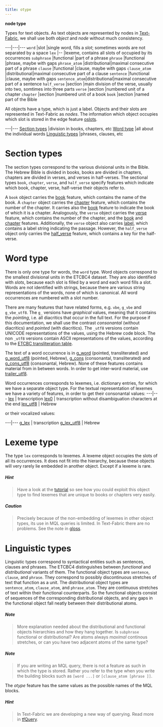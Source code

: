 ```yaml
---
title: otype
---
```


**node type**

Types for text objects.
As text objects are represented by nodes in
[Text-Fabric](https://github.com/ETCBC/text-fabric/wiki),
we shall use both *object* and *node* without much consistency.  

---|---|---
`word`         |slot          |single word, fills a *slot*; sometimes words are not separated by a space
`lex`          |--            |lexeme, contains all slots of occupied by its occurrences
`subphrase`    |functional    |part of a phrase
`phrase`       |functional    |phrase, maybe with gaps
`phrase_atom`  |distributional|maximal consecutive part of a phrase
`clause`       |functional    |clause, maybe with gaps
`clause_atom`  |distributional|maximal consecutive part of a clause
`sentence`     |functional    |clause, maybe with gaps
`sentence_atom`|distributional|maximal consecutive part of a sentence
`half_verse`   |section       |main division of the verse, usually into two, somtimes into three parts
`verse`        |section       |numbered unit of a chapter
`chapter`      |section       |numbered unit of a book
`book`         |section       |named part of the Bible

All objects have a type, which is just a label.
Objects and their slots are represented in Text-Fabric as *nodes*.
The information which object occupies which slot is stored in the edge feature [oslots](oslots).

---|---
[Section types](#section-types)        |division in books, chapters, etc
[Word type](#word-type)                |all about the individual words
[Linguistic types](#linguistic-types)  |phrases, clauses, etc

# Section types

The section types correspond to the various divisional units in the Bible.
The Hebrew Bible is divided in books, books are divided in chapters, chapters are divided in verses, and verses in half-verses.
The sectional types
`book`, `chapter`, `verse`, and `half_verse`
specify features which indicate which book, chapter, verse, half-verse their objects refer to.

A `book` object carries the [book](book) feature, which contains the name of the book.
A `chapter` object carries the [chapter](chapter) feature, which contains the number of the chapter.
It carries also the [book](book) feature to indicate the book of which it is a chapter.
Analogously, the `verse` object carries the [verse](verse) feature, which contains the number of the chapter,
and the [book](book) and [chapter](chapter) features.
Additionally, the `verse` object also carries [label](label), which contains a label string indicating the passage.
However, the `half_verse` object only carries the [half_verse](half_verse) feature, which contains a key for the half-verse.

# Word type

There is only one type for words, the `word` type.
Word objects correspond to the smallest divisional units in the ETCBC4 dataset.
They are also identified with *slots*, because each slot is filled by a word and each word fills a slot.
Words are not identified with strings, because there are various
string representations of the words, none of which is canonical. All word occurrences are numbered
with a slot number.

There are many features that have related forms, e.g. `vbe`, `g_vbe` and `g_vbe_utf8`.
The `g_` versions have *graphical* values, meaning that it contains the *pointing*,
i.e. all diacritics that occur in the full text.
For the purpose if this documentation, we shall use the contrast *consonantal* (without diacritics)
and *pointed* (with diacritics).
The `_utf8` versions contain UNICODE representations of the values, using the Hebrew code block.
The non `_utf8` versions contain ASCII representations of the values, according to the
[ETCBC transliteration table](https://shebanq.ancient-data.org/shebanq/static/docs/ETCBC4-transcription.pdf). 

The text of a word occurrence is in
[g_word](g_word) (pointed, transliterated) and [g_word_utf8](g_word_utf8) (pointed, Hebrew),
[g_cons](g_cons) (consonantal, transliterated) and [g_cons_utf8](g_cons_utf8) (consonantal, Hebrew).
None of these features contains material from in between words.
In order to get inter-word material, use 
[trailer_utf8](trailer_utf8).

Word occurrences corresponds to lexemes, i.e. dictionary entries, for which we have a separate object type.
For the textual representation of lexemes we have a variety of features, in order to get their 
consonantal values:
---|---
[lex](lex) | transcription
[lex0](lex0) | transcription without disambiguation characters at the end
[lex_utf8](lex_utf8) | Hebrew

or their vocalized values:

---|---
[g_lex](g_lex) | transcription
[g_lex_utf8](g_lex_utf8) | Hebrew

# Lexeme type

The type `lex` corresponds to lexemes. A lexeme object occupies the slots of all its occurrences.
It does not fit into the hierarchy, because these objects will very rarely lie embedded in another object.
Except if a lexeme is rare.

##### Hint
> Have a look at the [tutorial](https://github.com/ETCBC/text-fabric/blob/master/docs/tutorial.ipynb)
so see how you could exploit this object type to find
lexemes that are unique to books or chapters very easily.

##### Caution
> Precisely because of the non-embedding of lexemes in other object types, its use
in MQL queries is limited. In Text-Fabric there are no problems.
See the note in [gloss](gloss).

# Linguistic types

Linguistic types correspond to syntactical entities such as sentences, clauses and phrases.
The ETCBC4 distinguishes between *functional* and *distributional* variants of them.
The functional object types are `sentence`, `clause`, and `phrase`.
They correspond to possibly discontinuous stretches of text that function as a unit.
The distributional object types are `sentence_atom`, `clause_atom`, and `phrase_atom`.
They are continuous stretches of text within their functional counterparts.
So the functional objects consist of sequences of the corresponding distributional objects, and any gaps in
the functional object fall neatly between their distributional atoms.

##### Note
> More explanation needed about the distributional and functional objects hierarchies and how they hang together.
Is `subphrase` functional or distributional?
Are atoms always *maximal* continous stretches, or can you have two adjacent atoms of the same type?

##### Note
> If you are writing an MQL query, there is not a feature as such in which the type is stored.
Rather you refer to the type when you write the building blocks such as `[word ...]` or
`[clause_atom [phrase ]]`. 

The *otype* feature has the same values as the possible names of the MQL blocks.

##### Hint
> In Text-Fabric we are developing a new way of querying.
Read more in [tfQuery](https://github.com/ETCBC/text-fabric/blob/master/tfql/tfQuery.ipynb).

